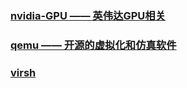 ### [nvidia-GPU —— 英伟达GPU相关](https://github.com/engild/mans/tree/master/Other/nvidia-GPU)
### [qemu —— 开源的虚拟化和仿真软件](https://github.com/engild/mans/tree/master/Other/qemu)
### [virsh](https://github.com/engild/mans/tree/master/Other/virsh)
